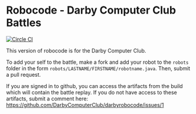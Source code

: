 # Robocode - Darby Computer Club Battles

[![Circle CI](https://circleci.com/gh/DarbyComputerClub/darbyrobocode/tree/master.svg?style=svg)](https://circleci.com/gh/DarbyComputerClub/darbyrobocode/tree/master)

This version of robocode is for the Darby Computer Club. 

To add your self to the battle, make a fork and add your robot to the `robots` folder in the form `robots/LASTNAME/FIRSTNAME/robotname.java`. Then, submit a pull request.

If you are signed in to github, you can access the artifacts from the build which will contain the battle replay.  If you do not have access to these artifacts, submit a comment here: https://github.com/DarbyComputerClub/darbyrobocode/issues/1
